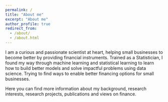 ```yaml
---
permalink: /
title: "About me"
excerpt: "About me"
author_profile: true
redirect_from: 
  - /about/
  - /about.html
---
```


I am a curious and passionate scientist at heart, helping small businesses to become better by providing financial instruments. Trained as a Statistician, I found my way through machine learning and statistical learning to learn how to build better models and solve impactful problems using data science. Trying to find ways to enable better financing options for small businesses.

Here you can find more information about my background, research interests, research projects, publications and views on finance.

